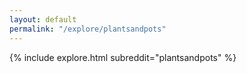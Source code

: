 ```yaml
---
layout: default
permalink: "/explore/plantsandpots"
---
```


<link rel="stylesheet" type="text/css" href="/static/css/explore.css">
{% include explore.html subreddit="plantsandpots" %}
